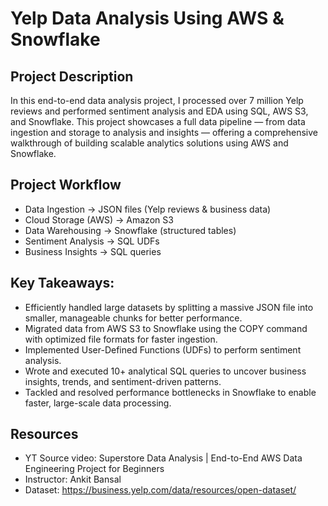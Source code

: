 # Yelp Data Analysis Using AWS & Snowflake

## Project Description

In this end-to-end data analysis project, I processed over 7 million Yelp reviews and performed sentiment analysis and EDA using SQL, AWS S3, and Snowflake. This project showcases a full data pipeline — from data ingestion and storage to analysis and insights — offering a comprehensive walkthrough of building scalable analytics solutions using AWS and Snowflake.

## Project Workflow 
* Data Ingestion → JSON files (Yelp reviews & business data)
* Cloud Storage (AWS) → Amazon S3
* Data Warehousing → Snowflake (structured tables)
* Sentiment Analysis → SQL UDFs
* Business Insights → SQL queries

## Key Takeaways:
* Efficiently handled large datasets by splitting a massive JSON file into smaller, manageable chunks for better performance.
* Migrated data from AWS S3 to Snowflake using the COPY command with optimized file formats for faster ingestion.
* Implemented User-Defined Functions (UDFs) to perform sentiment analysis.
* Wrote and executed 10+ analytical SQL queries to uncover business insights, trends, and sentiment-driven patterns.
* Tackled and resolved performance bottlenecks in Snowflake to enable faster, large-scale data processing.
  
## Resources
* YT Source video: Superstore Data Analysis | End-to-End AWS Data Engineering Project for Beginners
* Instructor: Ankit Bansal
* Dataset: https://business.yelp.com/data/resources/open-dataset/ 


